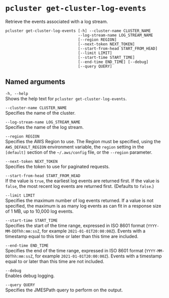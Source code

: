# `pcluster get-cluster-log-events`<a name="pcluster.get-cluster-log-events-v3"></a>

Retrieve the events associated with a log stream\.

```
pcluster get-cluster-log-events [-h] --cluster-name CLUSTER_NAME
                                --log-stream-name LOG_STREAM_NAME
                                [--region REGION]
                                [--next-token NEXT_TOKEN]
                                [--start-from-head START_FROM_HEAD]
                                [--limit LIMIT]
                                [--start-time START_TIME]
                                [--end-time END_TIME] [--debug]
                                [--query QUERY]
```

## Named arguments<a name="pcluster-v3.get-cluster-log-events.namedargs"></a>

`-h, --help`  
Shows the help text for `pcluster get-cluster-log-events`\.

`--cluster-name CLUSTER_NAME`  
Specifies the name of the cluster\.

`--log-stream-name LOG_STREAM_NAME`  
Specifies the name of the log stream\.

`--region REGION`  
Specifies the AWS Region to use\. The Region must be specified, using the `AWS_DEFAULT_REGION` environment variable, the `region` setting in the `[default]` section of the `~/.aws/config` file, or the `--region` parameter\.

`--next-token NEXT_TOKEN`  
Specifies the token to use for paginated requests\.

`--start-from-head START_FROM_HEAD`  
If the value is `true`, the earliest log events are returned first\. If the value is `false`, the most recent log events are returned first\. \(Defaults to `false`\.\)

`--limit LIMIT`  
Specifies the maximum number of log events returned\. If a value is not specified, the maximum is as many log events as can fit in a response size of 1 MB, up to 10,000 log events\.

`--start-time START_TIME`  
Specifies the start of the time range, expressed in ISO 8601 format \(`YYYY-MM-DDThh:mm:ssZ`, for example `2021-01-01T20:00:00Z`\)\. Events with a timestamp equal to this time or later than this time are included\.

`--end-time END_TIME`  
Specifies the end of the time range, expressed in ISO 8601 format \(`YYYY-MM-DDThh:mm:ssZ`, for example `2021-01-01T20:00:00Z`\)\. Events with a timestamp equal to or later than this time are not included\.

`--debug`  
Enables debug logging\.

`--query QUERY`  
Specifies the JMESPath query to perform on the output\.